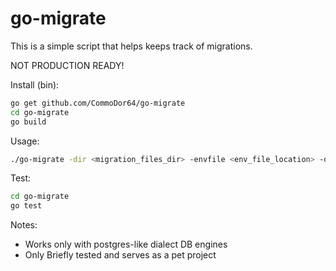 # go-migrate

This is a simple script that helps keeps track of migrations.

NOT PRODUCTION READY! 

Install (bin):
 ```bash
go get github.com/CommoDor64/go-migrate
cd go-migrate
go build
 ```
 
Usage:
 ```bash
./go-migrate -dir <migration_files_dir> -envfile <env_file_location> -dburl <connection_string_DB_in_env_file>
```

Test:
```bash
cd go-migrate
go test
```
Notes:

- Works only with postgres-like dialect DB engines  
- Only Briefly tested and serves as a pet project


